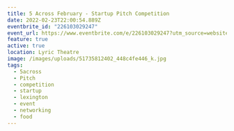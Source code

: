 ```yaml
---
title: 5 Across February - Startup Pitch Competition
date: 2022-02-23T22:00:54.889Z
eventbrite_id: "226103029247"
event_url: https://www.eventbrite.com/e/226103029247?utm_source=website&utm_medium=website&utm_campaign=5a-website-february2022
feature: true
active: true
location: Lyric Theatre
image: /images/uploads/51735812402_448c4fe446_k.jpg
tags:
  - 5across
  - Pitch
  - competition
  - startup
  - lexington
  - event
  - networking
  - food
---
```

